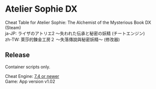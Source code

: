 # Atelier Sophie DX  
Cheat Table for Atelier Sophie: The Alchemist of the Mysterious Book DX (Steam)  
ja-JP: ライザのアトリエ2 ～失われた伝承と秘密の妖精 (チートエンジン)  
zh-TW: 萊莎的鍊金工房２ ～失落傳說與秘密妖精～ (修改器)  
 
## Release
Container scripts only.

Cheat Engine: [7.4 or newer](https://github.com/cheat-engine/cheat-engine/releases)  
Game: App version v1.02
